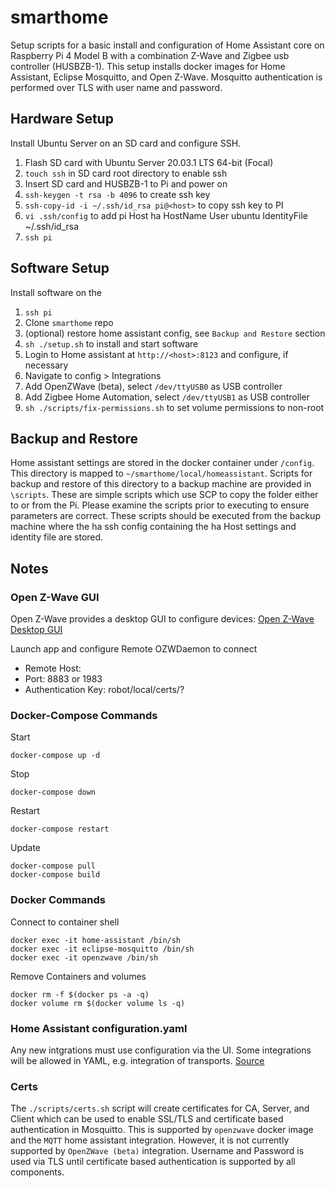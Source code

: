 # smarthome

Setup scripts for a basic install and configuration of Home Assistant core on
Raspberry Pi 4 Model B with a combination Z-Wave and Zigbee usb controller
(HUSBZB-1). This setup installs docker images for Home Assistant, Eclipse
Mosquitto, and Open Z-Wave. Mosquitto authentication is performed over TLS with
user name and password.

## Hardware Setup

Install Ubuntu Server on an SD card and configure SSH.

 1. Flash SD card with Ubuntu Server 20.03.1 LTS 64-bit (Focal)
 2. `touch ssh` in SD card root directory to enable ssh
 3. Insert SD card and HUSBZB-1 to Pi and power on
 4. `ssh-keygen -t rsa -b 4096` to create ssh key 
 5. `ssh-copy-id -i ~/.ssh/id_rsa pi@<host>` to copy ssh key to PI
 6. `vi .ssh/config` to add pi
    Host ha
        HostName <host>
        User ubuntu
        IdentityFile ~/.ssh/id_rsa
 7. `ssh pi`

## Software Setup

Install software on the 

 1. `ssh pi`
 2. Clone `smarthome` repo
 3. (optional) restore home assistant config, see `Backup and Restore` section
 4. `sh ./setup.sh` to install and start software
 5. Login to Home assistant at `http://<host>:8123` and configure, if necessary
 6. Navigate to config > Integrations
 7. Add OpenZWave (beta), select `/dev/ttyUSB0` as USB controller
 8. Add Zigbee Home Automation, select `/dev/ttyUSB1` as USB controller
 9. `sh ./scripts/fix-permissions.sh` to set volume permissions to non-root

## Backup and Restore

Home assistant settings are stored in the docker container under `/config`. This
directory is mapped to `~/smarthome/local/homeassistant`. Scripts for backup and 
restore of this directory to a backup machine are provided in `\scripts`. These
are simple scripts which use SCP to copy the folder either to or from the Pi.
Please examine the scripts prior to executing to ensure parameters are correct.
These scripts should be executed from the backup machine where the ha ssh config 
containing the ha Host settings and identity file are stored.

## Notes

### Open Z-Wave GUI
Open Z-Wave provides a desktop GUI to configure devices:
[Open Z-Wave Desktop GUI](https://github.com/OpenZWave/ozw-admin)

Launch app and configure Remote OZWDaemon to connect
 * Remote Host: <host>
 * Port: 8883 or 1983
 * Authentication Key: robot/local/certs/?

### Docker-Compose Commands 

Start

    docker-compose up -d

Stop

    docker-compose down

Restart

    docker-compose restart

Update

    docker-compose pull
    docker-compose build

### Docker Commands

Connect to container shell

    docker exec -it home-assistant /bin/sh
    docker exec -it eclipse-mosquitto /bin/sh
    docker exec -it openzwave /bin/sh

Remove Containers and volumes

    docker rm -f $(docker ps -a -q)
    docker volume rm $(docker volume ls -q)

### Home Assistant configuration.yaml

Any new intgrations must use configuration via the UI. Some integrations will
be allowed in YAML, e.g. integration of transports.
[Source](https://www.home-assistant.io/blog/2020/04/14/the-future-of-yaml/)

### Certs
The `./scripts/certs.sh` script will create certificates for CA, Server, and
Client which can be used to enable SSL/TLS and certificate based authentication
in Mosquitto. This is supported by `openzwave` docker image and the `MQTT` home
assistant integration. However, it is not currently supported by 
`OpenZWave (beta)` integration. Username and Password is used via TLS until
certificate based authentication is supported by all components.
